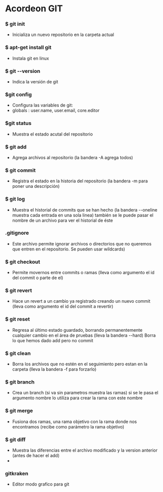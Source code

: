 # Acordeon GIT
### $ git init
- Inicializa un nuevo repositorio en la carpeta actual
### $ apt-get install git
- Instala git en linux
### $ git --version
- Indica la versión de git
### $git config 
- Configura las variables de git:
- globals : user.name, user.email, core.editor
### $git status
- Muestra el estado acutal del repositorio
### $ git add
- Agrega archivos al repositorio (la bandera -A agrega todos)
### $ git commit
- Registra el estado en la historia del repositorio (la bandera -m para poner una descripción)
### $ git log
- Muestra el historial de commits que se han hecho (la bandera --oneline muestra cada entrada en una sola linea) también se le puede pasar el nombre de un archivo para ver el historial de éste
### .gitignore
- Este archivo permite ignorar archivos o directorios que no queremos que entren en el repositorio. Se pueden usar wildcards)
### $ git checkout
- Permite movernos entre commits o ramas (lleva como argumento el id del commit o parte de el)
### $ git revert
- Hace un revert a un cambio ya registrado creando un nuevo commit (lleva como argumento el id del commit a revertir)
### $ git reset
- Regresa al último estado guardado, borrando permanentemente cualquier cambio en el área de pruebas (lleva la bandera --hard) Borra lo que hemos dado add pero no commit
### $ git clean
- Borra los archivos que no estén en el seguimiento pero estan en la carpeta (lleva la bandera -f para forzarlo)
### $ git branch
-  Crea un branch (si va sin parametros muestra las ramas) si se le pasa el argumento nombre lo utiliza para crear la rama con este nombre
### $ git merge
- Fusiona dos ramas, una rama objetivo con la rama donde nos encontramos (recibe como parámetro la rama objetivo)
### $ git diff
- Muestra las diferencias entre el archivo modificado y la version anterior (antes de hacer el add)
- 
### gitkraken
- Editor modo grafico para git